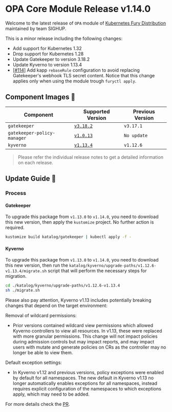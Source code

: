 # OPA Core Module Release v1.14.0

Welcome to the latest release of `OPA` module of [Kubernetes Fury Distribution](https://github.com/sighupio/fury-distribution) maintained by team SIGHUP.

This is a minor release including the following changes:

- Add support for Kubernetes 1.32
- Drop support for Kubernetes 1.28
- Update Gatekeeper to version 3.18.2
- Update Kyverno to version 1.13.4
- [[#114]](https://github.com/sighupio/fury-kubernetes-opa/pull/114) Add kapp `rebaseRule` configuration to avoid replacing Gatekeeper's webhook TLS secret content. Notice that this change applies only when using the module trough `furyctl apply`.


## Component Images 🚢

| Component                   | Supported Version                                                                       | Previous Version |
| --------------------------- | --------------------------------------------------------------------------------------- | ---------------- |
| `gatekeeper`                | [`v3.18.2`](https://github.com/open-policy-agent/gatekeeper/releases/tag/v3.18.2)       | `v3.17.1`        |
| `gatekeeper-policy-manager` | [`v1.0.13`](https://github.com/sighupio/gatekeeper-policy-manager/releases/tag/v1.0.13) | `No update`        |
| `kyverno`                   | [`v1.13.4`](https://github.com/kyverno/kyverno/releases/tag/v1.13.4)                    | `v1.12.6`        |

> Please refer the individual release notes to get a detailed information on each release.

## Update Guide 🦮

### Process

#### Gatekeeper

To upgrade this package from `v1.13.0` to `v1.14.0`, you need to download this new version, then apply the `kustomize` project. No further action is required.

```bash
kustomize build katalog/gatekeeper | kubectl apply -f -
```
#### Kyverno

To upgrade this package from `v1.13.0` to `v1.14.0`, you need to download this new version, then run the `katalog/kyverno/upgrade-paths/v1.12.6-v1.13.4/migrate.sh` script that will perform the necessary steps for migration.

```bash
cd ./katalog/kyverno/upgrade-paths/v1.12.6-v1.13.4
sh ./migrate.sh
```
Please also pay attention, Kyverno v1.13 includes potentially breaking changes that depend on the target environment:

Removal of wildcard permissions:
 - Prior versions contained wildcard view permissions which allowed Kyverno controllers to view all resources. In v1.13, these were replaced with more granular permissions. This change will not impact policies during admission controls but may impact reports, and may impact users with mutate and generate policies on CRs as the controller may no longer be able to view them.

Default exception settings:
- In Kyverno v1.12 and previous versions, policy exceptions were enabled by default for all namespaces. The new default in Kyverno v1.13 no longer automatically enables exceptions for all namespaces, instead requires explicit configuration of the namespaces to which exceptions apply, which may need to be added.

For more details check the [PR](https://github.com/sighupio/fury-kubernetes-opa/pull/117).